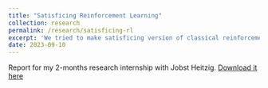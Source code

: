 ```yaml
---
title: "Satisficing Reinforcement Learning"
collection: research
permalink: /research/satisficing-rl
excerpt: 'We tried to make satisficing version of classical reinforcement algorithm'
date: 2023-09-10
---
```

Report for my 2-months research internship with Jobst Heitzig.
[Download it here](/files/satisficing-rl.pdf)
